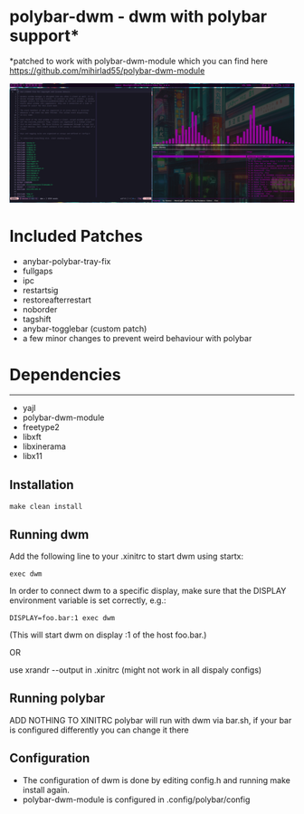 # polybar-dwm - dwm with polybar support*
*patched to work with polybar-dwm-module which you can find here
 https://github.com/mihirlad55/polybar-dwm-module

![screenshot](https://github.com/KawaiiKraken/polybar-dwm/blob/master/myconfig.png "My Config")

# Included Patches
- anybar-polybar-tray-fix
- fullgaps
- ipc
- restartsig
- restoreafterrestart
- noborder 
- tagshift
- anybar-togglebar (custom patch)
- a few minor changes to prevent weird behaviour with polybar

# Dependencies
------------
- yajl
- polybar-dwm-module
- freetype2
- libxft
- libxinerama
- libx11

Installation
------------

    make clean install


Running dwm
-----------
Add the following line to your .xinitrc to start dwm using startx:

    exec dwm

In order to connect dwm to a specific display, make sure that
the DISPLAY environment variable is set correctly, e.g.:

    DISPLAY=foo.bar:1 exec dwm

(This will start dwm on display :1 of the host foo.bar.)

OR

use xrandr --output in .xinitrc (might not work in all dispaly configs)


Running polybar
-----------
ADD NOTHING TO XINITRC
polybar will run with dwm via bar.sh, if your bar is configured differently you can change it there



Configuration
-------------
- The configuration of dwm is done by editing config.h and running make install again.
- polybar-dwm-module is configured in .config/polybar/config
